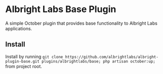 # Albright Labs Base Plugin
A simple October plugin that provides base functionality to Albright Labs applications.

## Install
Install by running `git clone https://github.com/albrightlabs/albright-plugin-base.git plugins/albrightlabs/base; php artisan october:up;` from project root.
